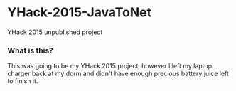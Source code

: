 # YHack-2015-JavaToNet
YHack 2015 unpublished project
### What is this?
This was going to be my YHack 2015 project, however I left my laptop charger back at my dorm and didn't have enough precious battery juice left to finish it.
